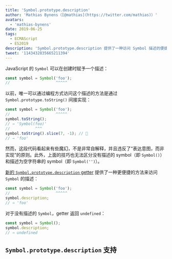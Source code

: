```yaml
---
title: 'Symbol.prototype.description'
author: 'Mathias Bynens（[@mathias](https://twitter.com/mathias)）'
avatars:
  - 'mathias-bynens'
date: 2019-06-25
tags:
  - ECMAScript
  - ES2019
description: 'Symbol.prototype.description 提供了一种访问 Symbol 描述的便捷方法。'
tweet: '1143432835665211394'
---
```

JavaScript 的 `Symbol` 可以在创建时赋予一个描述：

```js
const symbol = Symbol('foo');
//                    ^^^^^
```

以前，唯一可以通过编程方式访问这个描述的方法是通过 `Symbol.prototype.toString()` 间接实现：

```js
const symbol = Symbol('foo');
//                    ^^^^^
symbol.toString();
// → 'Symbol(foo)'
//           ^^^
symbol.toString().slice(7, -1); // 🤔
// → 'foo'
```

然而，这段代码看起来有些魔幻，不是非常自解释，并且违反了“表达意图，而非实现”的原则。此外，上面的技巧也无法区分没有描述的 symbol（即 `Symbol()`）和描述为空字符串的 symbol（即 `Symbol('')`）。

<!--truncate-->
[新的 `Symbol.prototype.description` getter](https://tc39.es/ecma262/#sec-symbol.prototype.description) 提供了一种更便捷的方法来访问 `Symbol` 的描述：

```js
const symbol = Symbol('foo');
//                    ^^^^^
symbol.description;
// → 'foo'
```

对于没有描述的 `Symbol`，getter 返回 `undefined`：

```js
const symbol = Symbol();
symbol.description;
// → undefined
```

## `Symbol.prototype.description` 支持

<feature-support chrome="70 /blog/v8-release-70#javascript-language-features"
                 firefox="63"
                 safari="12.1"
                 nodejs="12 https://twitter.com/mathias/status/1120700101637353473"
                 babel="yes https://github.com/zloirock/core-js#ecmascript-symbol"></feature-support>
